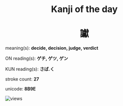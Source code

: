 <h1 align="center">Kanji of the day</h1>
<h1 align="center">讞</h1>
<p align="left">meaning(s): <b>decide, decision, judge, verdict</b></p>
<p align="left">ON reading(s): <b>ゲチ, ゲツ, ゲン</b></p>
<p align="left">KUN reading(s): <b>さば.く</b></p>
<p align="left">stroke count: <b>27</b></p>
<p align="left">unicode: <b>8B9E</b></p>
<p align="left"><img src="https://komarev.com/ghpvc/?username=tristanwagner-kanjioftheday&label=Views&color=0e75b6&style=flat" alt="views"/></p>
